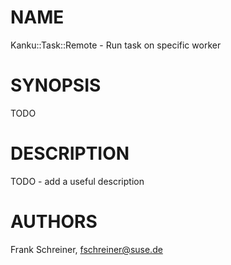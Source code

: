# NAME

Kanku::Task::Remote - Run task on specific worker

# SYNOPSIS

TODO

# DESCRIPTION

TODO - add a useful description

# AUTHORS

Frank Schreiner, <fschreiner@suse.de>
